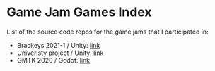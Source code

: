 # Game Jam Games Index
List of the source code repos for the game jams that I participated in:

- Brackeys 2021-1 / Unity: [link](https://github.com/amuuu/brackeys-game-jam-2021-1)
- Univeristy project / Unity: [link](https://github.com/amuuu/uni-game-course-project)
- GMTK 2020 / Godot: [link](https://github.com/amuuu/chaos-at-spacestation)

